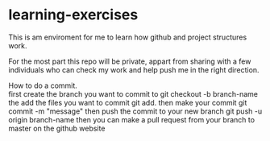 # learning-exercises

This is am enviroment for me to learn how github and project structures work.

For the most part this repo will be private, appart from sharing with a few individuals who can check my work 
and help push me in the right direction.

How to do a commit.        
first create the branch you want to commit to
git checkout -b branch-name
the add the files you want to commit
git add.
then make your commit
git commit -m "message"
then push the commit to your new branch
git push -u origin branch-name
then you can make a pull request from your branch to master on the github website
